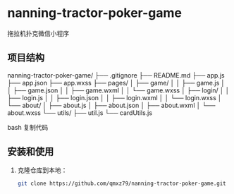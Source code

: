 # nanning-tractor-poker-game
拖拉机扑克微信小程序

## 项目结构

nanning-tractor-poker-game/
├── .gitignore
├── README.md
├── app.js
├── app.json
├── app.wxss
├── pages/
│ ├── game/
│ │ ├── game.js
│ │ ├── game.json
│ │ ├── game.wxml
│ │ └── game.wxss
│ ├── login/
│ │ ├── login.js
│ │ ├── login.json
│ │ ├── login.wxml
│ │ └── login.wxss
│ └── about/
│ ├── about.js
│ ├── about.json
│ ├── about.wxml
│ └── about.wxss
└── utils/
├── util.js
└── cardUtils.js

bash
复制代码

## 安装和使用

1. 克隆仓库到本地：
   ```bash
   git clone https://github.com/qmxz79/nanning-tractor-poker-game.git
